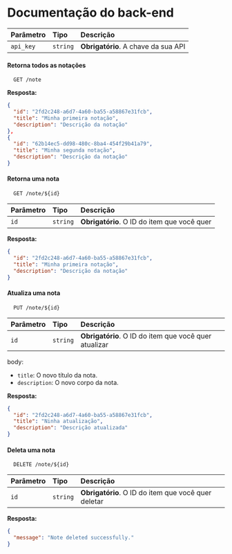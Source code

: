 <h1>Documentação do back-end</h1>


| Parâmetro   | Tipo       | Descrição                           |
| :---------- | :--------- | :---------------------------------- |
| `api_key` | `string` | **Obrigatório**. A chave da sua API |

#### Retorna todos as notações

```http
  GET /note
```
**Resposta:**

```json
{
  "id": "2fd2c248-a6d7-4a60-ba55-a58867e31fcb",
  "title": "Minha primeira notação",
  "description": "Descrição da notação"
},
{
  "id": "62b14ec5-dd98-480c-8ba4-454f29b41a79",
  "title": "Minha segunda notação",
  "description": "Descrição da notação"
}
```

#### Retorna uma nota

```http
  GET /note/${id}
```

| Parâmetro   | Tipo       | Descrição                                   |
| :---------- | :--------- | :------------------------------------------ |
| `id`      | `string` | **Obrigatório**. O ID do item que você quer |

**Resposta:**
```json
{
  "id": "2fd2c248-a6d7-4a60-ba55-a58867e31fcb",
  "title": "Minha primeira notação",
  "description": "Descrição da notação"
}
```

#### Atualiza uma nota

```http
  PUT /note/${id}
```

| Parâmetro   | Tipo       | Descrição                                   |
| :---------- | :--------- | :------------------------------------------ |
| `id`      | `string`     | **Obrigatório**. O ID do item que você quer atualizar |

body:
* `title`: O novo título da nota.
* `description`: O novo corpo da nota.

**Resposta:**
```json
{
  "id": "2fd2c248-a6d7-4a60-ba55-a58867e31fcb",
  "title": "Ninha atualização",
  "description": "Descrição atualizada"
}
```

#### Deleta uma nota

```http
  DELETE /note/${id}
```

| Parâmetro   | Tipo       | Descrição                                   |
| :---------- | :--------- | :------------------------------------------ |
| `id`      | `string` | **Obrigatório**. O ID do item que você quer deletar|

**Resposta:**
```json
{
  "message": "Note deleted successfully."
}
```

